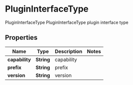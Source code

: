 

# PluginInterfaceType

PluginInterfaceType PluginInterfaceType plugin interface type
## Properties

Name | Type | Description | Notes
------------ | ------------- | ------------- | -------------
**capability** | **String** | capability | 
**prefix** | **String** | prefix | 
**version** | **String** | version | 



